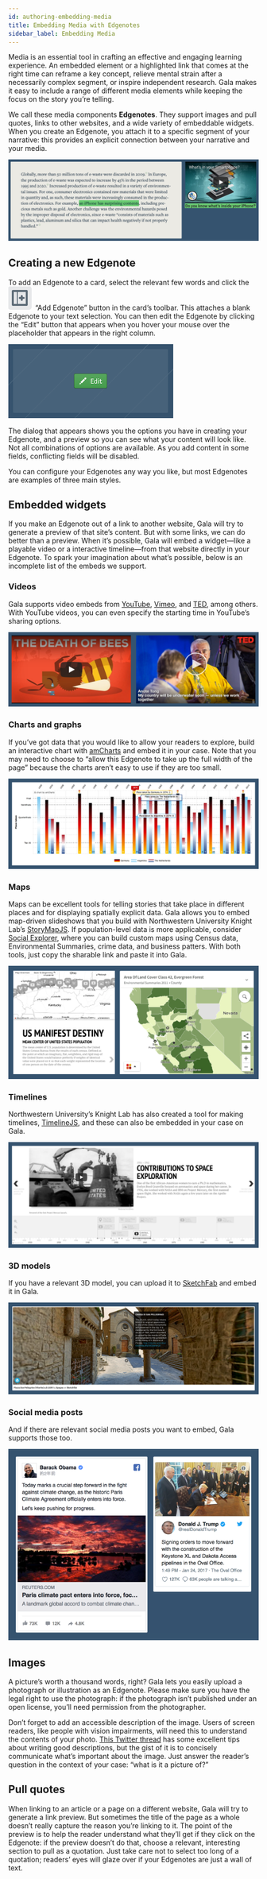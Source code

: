 ```yaml
---
id: authoring-embedding-media
title: Embedding Media with Edgenotes
sidebar_label: Embedding Media
---
```


Media is an essential tool in crafting an effective and engaging learning experience.
An embedded element or a highlighted link that comes at the right time can reframe a key concept, relieve mental strain after a necessarily complex segment, or inspire independent research.
Gala makes it easy to include a range of different media elements while keeping the focus on the story you’re telling.

We call these media components **Edgenotes**.
They support images and pull quotes, links to other websites, and a wide variety of embeddable widgets.
When you create an Edgenote, you attach it to a specific segment of your narrative: this provides an explicit connection between your narrative and your media.

![A screenshot of an Edgenote connected to a specific segment of text.](./assets/edgenote-screenshot.png)

## Creating a new Edgenote

To add an Edgenote to a card, select the relevant few words and click the <img class="buttonIcon" src="./assets/add-edgenote-icon.png" role="presentation"> “Add Edgenote” button in the card’s toolbar.
This attaches a blank Edgenote to your text selection.
You can then edit the Edgenote by clicking the “Edit” button that appears when you hover your mouse over the placeholder that appears in the right column.

![A screenshot of the Edit button that is above the Edgenote content](./assets/edgenote-edit.png)

The dialog that appears shows you the options you have in creating your Edgenote, and a preview so you can see what your content will look like.
Not all combinations of options are available.
As you add content in some fields, conflicting fields will be disabled.

You can configure your Edgenotes any way you like, but most Edgenotes are examples of three main styles.

## Embedded widgets

If you make an Edgenote out of a link to another website, Gala will try to generate a preview of that site’s content.
But with some links, we can do better than a preview.
When it’s possible, Gala will embed a widget—like a playable video or a interactive timeline—from that website directly in your Edgenote.
To spark your imagination about what’s possible, below is an incomplete list of the embeds we support.

### Videos

Gala supports video embeds from [YouTube](https://youtube.com), [Vimeo](https://vimeo.com), and [TED](https://ted.com), among others. With YouTube videos, you can even specify the starting time in YouTube’s sharing options.

![A screenshot of embedded videos.](./assets/videos-screenshot.png)

### Charts and graphs

If you’ve got data that you would like to allow your readers to explore, build an interactive chart with [amCharts](https://live.amcharts.com) and embed it in your case. Note that you may need to choose to “allow this Edgenote to take up the full width of the page” because the charts aren’t easy to use if they are too small.

![A screenshot of an embedded chart.](./assets/chart-screenshot.png)

### Maps

Maps can be excellent tools for telling stories that take place in different places and for displaying spatially explicit data.
Gala allows you to embed map-driven slideshows that you build with Northwestern University Knight Lab’s [StoryMapJS](https://storymap.knightlab.com).
If population-level data is more applicable, consider [Social Explorer](https://www.socialexplorer.com/explore/maps), where you can build custom maps using Census data, Environmental Summaries, crime data, and business patters.
With both tools, just copy the sharable link and paste it into Gala.

![A screenshot of embedded maps.](./assets/maps-screenshot.png)

### Timelines

Northwestern University’s Knight Lab has also created a tool for making timelines, [TimelineJS](http://timeline.knightlab.com), and these can also be embedded in your case on Gala.

![A screenshot of an embedded timeline.](./assets/timeline-screenshot.png)

### 3D models

If you have a relevant 3D model, you can upload it to [SketchFab](https://sketchfab.com) and embed it in Gala.

![A screenshot of an embedded 3D model](./assets/model-screenshot.png)

### Social media posts

And if there are relevant social media posts you want to embed, Gala supports those too.

![A screenshot of President Barack Obama’s Facebook post celebrating the Paris Accord and of President Donald Trump’s tweet giving the go-ahead for the Dakota Access Pipeline](./assets/social-screenshot.png)

## Images

A picture’s worth a thousand words, right?
Gala lets you easily upload a photograph or illustration as an Edgenote.
Please make sure you have the legal right to use the photograph: if the photograph isn’t published under an open license, you’ll need permission from the photographer.

Don’t forget to add an accessible description of the image.
Users of screen readers, like people with vision impairments, will need this to understand the contents of your photo.
[This Twitter thread](https://twitter.com/robothugscomic/status/949324465191694337?lang=en) has some excellent tips about writing good descriptions, but the gist of it is to concisely communicate what’s important about the image.
Just answer the reader’s question in the context of your case: “what is it a picture of?”

## Pull quotes

When linking to an article or a page on a different website, Gala will try to generate a link preview.
But sometimes the title of the page as a whole doesn’t really capture the reason you’re linking to it.
The point of the preview is to help the reader understand what they’ll get if they click on the Edgenote: if the preview doesn’t do that, choose a relevant, interesting section to pull as a quotation.
Just take care not to select too long of a quotation; readers’ eyes will glaze over if your Edgenotes are just a wall of text.
